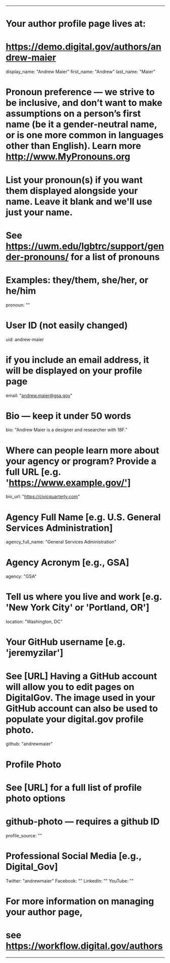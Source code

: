 
---

# Your author profile page lives at:
# https://demo.digital.gov/authors/andrew-maier

display_name: "Andrew Maier"
first_name: "Andrew"
last_name: "Maier"

# Pronoun preference — we strive to be inclusive, and don’t want to make assumptions on a person’s first name (be it a gender-neutral name, or is one more common in languages other than English). Learn more http://www.MyPronouns.org
# List your pronoun(s) if you want them displayed alongside your name. Leave it blank and we'll use just your name.
# See https://uwm.edu/lgbtrc/support/gender-pronouns/ for a list of pronouns
# Examples: they/them, she/her, or he/him
pronoun: ""

# User ID (not easily changed)
uid: andrew-maier

# if you include an email address, it will be displayed on your profile page
email: "andrew.maier@gsa.gov"

# Bio — keep it under 50 words
bio: "Andrew Maier is a designer and researcher with 18F."

# Where can people learn more about your agency or program? Provide a full URL [e.g. 'https://www.example.gov/']
bio_url: "https://civicquarterly.com"

# Agency Full Name [e.g. U.S. General Services Administration]
agency_full_name: "General Services Administration"

# Agency Acronym [e.g., GSA]
agency: "GSA"

# Tell us where you live and work [e.g. 'New York City' or 'Portland, OR']
location: "Washington, DC"

# Your GitHub username [e.g. 'jeremyzilar']
# See [URL] Having a GitHub account will allow you to edit pages on DigitalGov. The image used in your GitHub account can also be used to populate your digital.gov profile photo.
github: "andrewmaier"

# Profile Photo
# See [URL] for a full list of profile photo options
# github-photo — requires a github ID
profile_source: ""

# Professional Social Media [e.g., Digital_Gov]
Twitter: "andrewmaier"
Facebook: ""
LinkedIn: ""
YouTube: ""

# For more information on managing your author page,
# see https://workflow.digital.gov/authors

---
